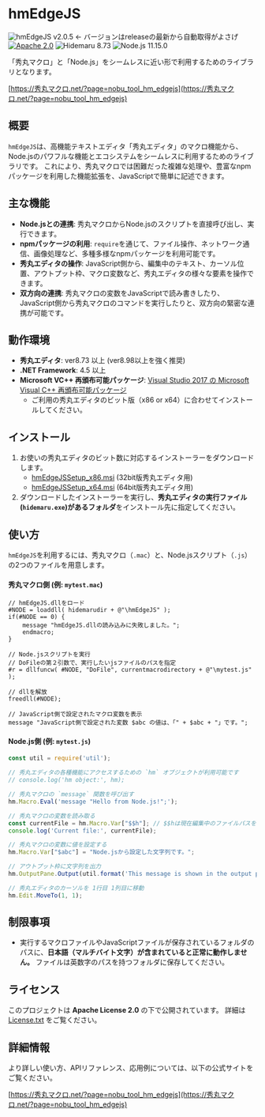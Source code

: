 # hmEdgeJS

![hmEdgeJS v2.0.5](https://img.shields.io/badge/hmEdgeJS-v2.0.5-6479ff.svg) ← バージョンはreleaseの最新から自動取得がよさげ
[![Apache 2.0](https://img.shields.io/badge/license-Apache_2.0-blue.svg?style=flat)](LICENSE)
![Hidemaru 8.73](https://img.shields.io/badge/Hidemaru-v8.73-6479ff.svg)
![Node.js 11.15.0](https://img.shields.io/badge/Node.js-v11.15.0-6479ff.svg?logo=node.js&logoColor=white)

「秀丸マクロ」と「Node.js」をシームレスに近い形で利用するためのライブラリとなります。

[https://秀丸マクロ.net/?page=nobu_tool_hm_edgejs](https://秀丸マクロ.net/?page=nobu_tool_hm_edgejs)

## 概要

`hmEdgeJS`は、高機能テキストエディタ「秀丸エディタ」のマクロ機能から、Node.jsのパワフルな機能とエコシステムをシームレスに利用するためのライブラリです。
これにより、秀丸マクロでは困難だった複雑な処理や、豊富なnpmパッケージを利用した機能拡張を、JavaScriptで簡単に記述できます。

## 主な機能

- **Node.jsとの連携**: 秀丸マクロからNode.jsのスクリプトを直接呼び出し、実行できます。
- **npmパッケージの利用**: `require`を通じて、ファイル操作、ネットワーク通信、画像処理など、多種多様なnpmパッケージを利用可能です。
- **秀丸エディタの操作**: JavaScript側から、編集中のテキスト、カーソル位置、アウトプット枠、マクロ変数など、秀丸エディタの様々な要素を操作できます。
- **双方向の連携**: 秀丸マクロの変数をJavaScriptで読み書きしたり、JavaScript側から秀丸マクロのコマンドを実行したりと、双方向の緊密な連携が可能です。

## 動作環境

- **秀丸エディタ**: ver8.73 以上 (ver8.98以上を強く推奨)
- **.NET Framework**: 4.5 以上
- **Microsoft VC++ 再頒布可能パッケージ**: [Visual Studio 2017 の Microsoft Visual C++ 再頒布可能パッケージ](https://learn.microsoft.com/ja-jp/cpp/windows/latest-supported-vc-redist)
  - ご利用の秀丸エディタのビット版（x86 or x64）に合わせてインストールしてください。

## インストール

1.  お使いの秀丸エディタのビット数に対応するインストーラーをダウンロードします。
    - [hmEdgeJSSetup_x86.msi](https://xn--pckzexbx21r8q9b.net/other_soft/hm_edgejs/hmEdgeJSSetup_x86.msi) (32bit版秀丸エディタ用)
    - [hmEdgeJSSetup_x64.msi](https://xn--pckzexbx21r8q9b.net/other_soft/hm_edgejs/hmEdgeJSSetup_x64.msi) (64bit版秀丸エディタ用)
2.  ダウンロードしたインストーラーを実行し、**秀丸エディタの実行ファイル(`hidemaru.exe`)があるフォルダ**をインストール先に指定してください。

## 使い方

`hmEdgeJS`を利用するには、秀丸マクロ（`.mac`）と、Node.jsスクリプト（`.js`）の2つのファイルを用意します。

#### 秀丸マクロ側 (例: `mytest.mac`)

```macromates
// hmEdgeJS.dllをロード
#NODE = loaddll( hidemarudir + @"\hmEdgeJS" );
if(#NODE == 0) {
    message "hmEdgeJS.dllの読み込みに失敗しました。";
    endmacro;
}

// Node.jsスクリプトを実行
// DoFileの第２引数で、実行したいjsファイルのパスを指定
#r = dllfuncw( #NODE, "DoFile", currentmacrodirectory + @"\mytest.js" );

// dllを解放
freedll(#NODE);

// JavaScript側で設定されたマクロ変数を表示
message "JavaScript側で設定された変数 $abc の値は、「" + $abc + "」です。";
```

#### Node.js側 (例: `mytest.js`)

```javascript
const util = require('util');

// 秀丸エディタの各種機能にアクセスするための `hm` オブジェクトが利用可能です
// console.log('hm object:', hm);

// 秀丸マクロの `message` 関数を呼び出す
hm.Macro.Eval('message "Hello from Node.js!";');

// 秀丸マクロの変数を読み取る
const currentFile = hm.Macro.Var["$$h"]; // $$hは現在編集中のファイルパスを保持するシステム変数
console.log('Current file:', currentFile);

// 秀丸マクロの変数に値を設定する
hm.Macro.Var["$abc"] = "Node.jsから設定した文字列です。";

// アウトプット枠に文字列を出力
hm.OutputPane.Output(util.format('This message is shown in the output pane. Timestamp: %d', Date.now()));

// 秀丸エディタのカーソルを 1行目 1列目に移動
hm.Edit.MoveTo(1, 1);
```

## 制限事項

- 実行するマクロファイルやJavaScriptファイルが保存されているフォルダのパスに、**日本語（マルチバイト文字）が含まれていると正常に動作しません。**
  ファイルは英数字のパスを持つフォルダに保存してください。

## ライセンス

このプロジェクトは **Apache License 2.0** の下で公開されています。
詳細は [License.txt](License.txt) をご覧ください。

## 詳細情報

より詳しい使い方、APIリファレンス、応用例については、以下の公式サイトをご覧ください。

[https://秀丸マクロ.net/?page=nobu_tool_hm_edgejs](https://秀丸マクロ.net/?page=nobu_tool_hm_edgejs)
